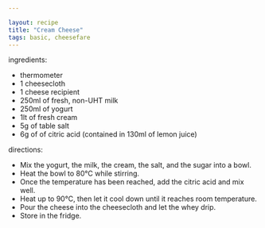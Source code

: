```yaml
---

layout: recipe
title: "Cream Cheese"
tags: basic, cheesefare
---
```


ingredients:
- thermometer
- 1 cheesecloth
- 1 cheese recipient
- 250ml of fresh, non-UHT milk
- 250ml of yogurt
- 1lt of fresh cream
- 5g of table salt
- 6g of of citric acid (contained in 130ml of lemon juice)

directions:
- Mix the yogurt, the milk, the cream, the salt, and the sugar into a bowl.
- Heat the bowl to 80°C while stirring.
- Once the temperature has been reached, add the citric acid and mix well.
- Heat up to 90°C, then let it cool down until it reaches room temperature.
- Pour the cheese into the cheesecloth and let the whey drip.
- Store in the fridge.
